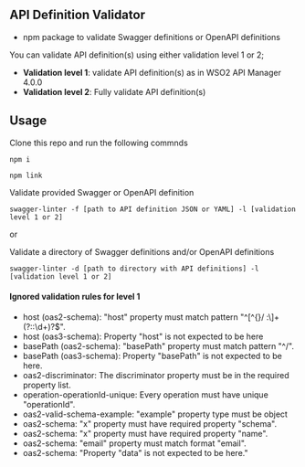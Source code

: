 ## API Definition Validator

- npm package to validate Swagger definitions or OpenAPI definitions

You can validate API definition(s) using either validation level 1 or 2;
- **Validation level 1**: validate API definition(s) as in WSO2 API Manager 4.0.0
- **Validation level 2**: Fully validate API definition(s)

## Usage

Clone this repo and run the following commnds

`npm i`

`npm link`

Validate provided Swagger or OpenAPI definition

`swagger-linter -f [path to API definition JSON or YAML] -l [validation level 1 or 2]`

or

Validate a directory of Swagger definitions and/or OpenAPI definitions

`swagger-linter -d [path to directory with API definitions] -l [validation level 1 or 2]`

#### Ignored validation rules for level 1

- host (oas2-schema): "host" property must match pattern "^[^{}/ :\\]+(?::\d+)?$".
- host (oas3-schema): Property "host" is not expected to be here
- basePath (oas2-schema): "basePath" property must match pattern "^/".
- basePath (oas3-schema): Property "basePath" is not expected to be here.
- oas2-discriminator: The discriminator property must be in the required property list. 
- operation-operationId-unique: Every operation must have unique "operationId".
- oas2-valid-schema-example: "example" property type must be object
- oas2-schema: "x" property must have required property "schema".
- oas2-schema: "x" property must have required property "name".
- oas2-schema: "email" property must match format "email".
- oas2-schema: "Property "data" is not expected to be here."
<!-- - path-params: Path parameter "id" must not be defined multiple times.  -->
